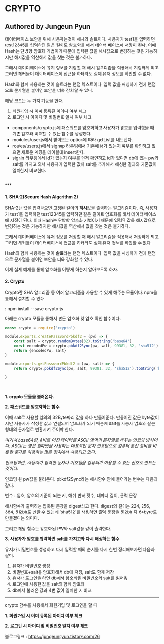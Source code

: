 # CRYPTO
## Authored by Jungeun Pyun

데이터베이스 보안을 위해 사용하는것이 해시와 솔트이다.
사용자가 test1을 입력하던 test12345를 입력하던 같은 길이로 암호화를 해서 데이터 베이스에 저장이 된다. 이때 Hash는 단방향 암호화 기법이기 때문에 입력된 값을 해시값으로 변경하는 것은 가능하지만 해시값을 역산해서 값을 찾는 것은 불가하다.


그래서 데이터베이스에 유저 정보를 저장할 때 해시 알고리즘을 적용해서 저장하게 되고 그러면 해커들이 데이터베이스에 접근을 하더라도 실제 유저 정보를 확인할 수 없다. 


Hash와 함께 사용하는 것이 솔트라는 랜덤 텍스트이다. 입력 값을 해싱하기 전에 랜덤으로 문자열을 붙이면 보안을 더욱 강화할 수 있다.


해당 코드는 두 가지 기능을 한다.
1. 회원가입 시 이미 등록된 아이디 여부 체크
2. 로그인 시 아이디 및 비밀번호 일치 여부 체크


* components/crypto.js에 패스워드를 암호화하고 사용자가 암호를 입력했을 때 기존 암호와 비교할 수 있는 함수를 생성했다.
* modules/user.js에서 받아오는 option에 따라 getList를 내보낸다.
* routes/users.js에서 signup 라우팅에서 기존에 id가 있는지 여부를 확인하고 없으면 새로운 계정을 테이블에 insert한다.
* signin 라우팅에서 id가 있는지 여부를 먼저 확인하고 id가 있다면 db에 있는 pw와 salt를 가지고 와서 사용자가 입력한 값에 salt를 추가해서 해싱한 결과와 기존값이 일치한지 비교한다.

<br/>
***

#### 1\. SHA-2(Secure Hash Algorithm 2)

SHA-2란 값을 입력받으면 고정된 길이의 **해시**값을 출력하는 알고리즘이다. 즉, 사용자가 test1을 입력하던 test12345를 입력하던 같은 길이로 암호화를 해서 데이터 베이스에 저장이 된다. 이때 Hash는 단방향 암호화 기법이기 때문에 입력된 값을 해시값으로 변경하는 것은 가능하지만 해시값을 역산해서 값을 찾는 것은 불가하다.  

그래서 데이터베이스에 유저 정보를 저장할 때 해시 알고리즘을 적용해서 저장하게 되고 그러면 해커들이 데이터베이스에 접근을 하더라도 실제 유저 정보를 확인할 수 없다. 

Hash와 함께 사용하는 것이 **솔트**라는 랜덤 텍스트이다. 입력 값을 해싱하기 전에 랜덤으로 문자열을 붙이면 보안을 더욱 강화할 수 있다.

이제 실제 예제를 통해 암호화를 어떻게 하는지 알아보도록 하자.

#### 2\. Crypto

Crypto란 SHA 알고리즘 등 여러 알고리즘을 사용할 수 있게 해주는 모듈이다. npm을 통해서 설치할 수 있다

: npm install --save crypto-js

아래는 crypto 모듈을 통해서 만든 암호화 및 암호 확인 함수이다.

```javascript
const crypto = require('crypto')

module.exports.createPasswordPbkdf2 = (pw) => {
    const salt = crypto.randomBytes(32).toString('base64')
    const encodedPw = crypto.pbkdf2Sync(pw, salt, 99381, 32, 'sha512').toString('base64')
    return {encodedPw, salt}
}

module.exports.getPasswordPbkdf2 = (pw, salt) => {
    return crypto.pbkdf2Sync(pw, salt, 99381, 32, 'sha512').toString('base64')

}
```          
<br/>

**1\. crypto 모듈을 불러온다.**


**2\. 패스워드를 암호화하는 함수**

이때 salt로 사용할 임의의 32Byte짜리 값을 하나 만들어준다. 만들어진 값은 byte값이지만 사용자가 작성한 값과 연결되어 암호화가 되기 때문에 salt를 사용자 암호와 같은 형태의 문자열로 변환시켜 주어야 한다.

_여기서 base64란, 8비트 이진 데이터를 ASCII 영역의 문자열로 바꾸는 인코딩 방식이다. ASCII는 영문 알파벳을 사용하는 대표적인 문자 인코딩으로 컴퓨터 통신 장비를 비롯한 문자를 이용하는 많은 장치에서 사용되고 있다._

_인코딩이란, 사용자가 입력한 문자나 기호들을 컴퓨터가 이용할 수 있는 신호로 만드는 것이다._

인코딩 된 pw값을 불러온다. pbkdf2Sync라는 해시함수 안에 들어가는 변수는 다음과 같다. 

변수 : 암호, 암호의 기준이 되는 키, 해쉬 반복 횟수, 데이터 길이, 출력 문장

해시함수가 출력하는 압축된 문장을 digest라고 한다. digest의 길이는 224, 256, 384, 512bit로 만들 수 있는데 'sha512'를 사용하면 출력 문장을 512bit 즉 64byte로 만들겠다는 의미다.

그리고 해당 함수는 암호화된 PW와 salt값을 같이 출력한다.



**3\. 사용자가 암호를 입력하면 salt를 가지고와 다시 해싱하는 함수**

유저가 비밀번호를 생성하고 다시 입력할 때의 순서를 다시 한번 정리해보자면 다음과 같다.

1.  유저가 비밀번호 생성
2.  비밀번호+salt를 암호화해서 db에 저장, salt도 함께 저장
3.  유저가 로그인을 하면 db에서 암호화된 비밀번호와 salt를 읽어옴
4.  로그인에 사용한 값을 salt와 함께 암호화
5.  db에서 불러온 값과 4번 값이 일치한 지 비교

---

crypto 함수를 사용해서 회원가입 및 로그인을 할 때

**1\. 회원가입 시 이미 등록된 아이디 여부 체크**

**2\. 로그인 시 아이디 및 비밀번호 일치 여부 체크**          
              

블로그링크 : <https://jungeunpyun.tistory.com/26>
